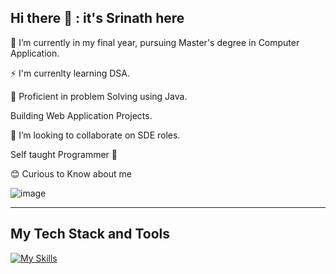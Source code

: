 ## Hi there 👋 : it's Srinath here

🔭 I’m currently in my final year, pursuing Master's degree in Computer Application.

⚡ I'm currenlty learning DSA.

🧠 Proficient in problem Solving using Java.

Building Web Application Projects.

👯 I’m looking to collaborate on SDE roles.

Self taught Programmer 🙂

😊 Curious to Know about me

![image](https://github.com/user-attachments/assets/d26d8ad8-2e58-452a-a32d-f5115a19aa37)

______________________________________________________________________________________________________________________________

## My Tech Stack and Tools

[![My Skills](https://skillicons.dev/icons?i=js,html,css,wasm)](https://skillicons.dev)



<!--
**Sri23r/Sri23r** is a ✨ _special_ ✨ repository because its `README.md` (this file) appears on your GitHub profile.

Here are some ideas to get you started:

- 🔭 I’m currently working on ...
- 🌱 I’m currently learning ...
- 👯 I’m looking to collaborate on ...
- 🤔 I’m looking for help with ...
- 💬 Ask me about ...
- 📫 How to reach me: ...
- 😄 Pronouns: ...
- ⚡ Fun fact: ...
-->
